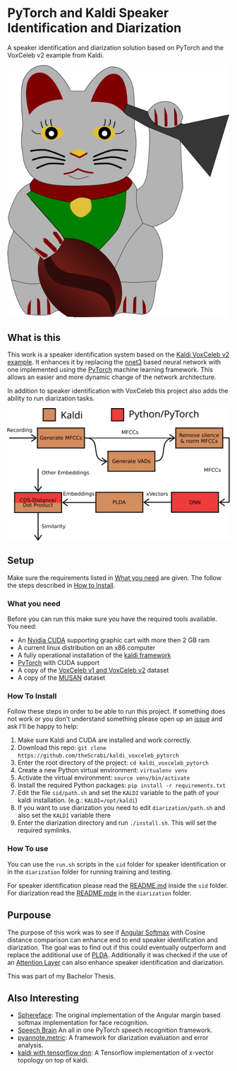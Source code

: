 # PyTorch and Kaldi Speaker Identification and Diarization

A speaker identification and diarization solution based on PyTorch
and the VoxCeleb v2 example from Kaldi.

![cat](.assets/lucky_kaldi_cat.svg)

## What is this

This work is a speaker identification system based on the [Kaldi VoxCeleb v2 example](https://github.com/kaldi-asr/kaldi/tree/master/egs/voxceleb/v2). It enhances it by replacing the [nnet3](https://kaldi-asr.org/doc/dnn3.html#dnn3_intro) based neural network with one implemented using the [PyTorch](https://pytorch.org/) machine learning framework. This allows an easier and more dynamic change of the network architecture.

In addition to speaker identification with VoxCeleb this project also adds the ability to run diarization tasks. 

![sturcutre](.assets/sid_structure_and_framework.svg)



## Setup

Make sure the requirements listed in [What you need](#what_you_need) are given. The follow the steps described in [How to Install](#how_to_install).

### What you need

Before you can run this make sure you have the required tools available.
You need:
- An [Nvidia CUDA](https://developer.nvidia.com/cuda-zone) supporting graphic cart with more then 2 GB ram
- A current linux distribution on an x86 computer
- A fully operational installation of the [kaldi framework](https://kaldi-asr.org/)
- [PyTorch](https://pytorch.org/) with CUDA support
- A copy of the [VoxCeleb v1 and VoxCeleb v2](http://www.robots.ox.ac.uk/~vgg/data/voxceleb/) dataset
- A copy of the [MUSAN](https://www.openslr.org/17/) dataset

### How To Install

Follow these steps in order to be able to run this project. If something does not work or you don't understand something please open up an [issue](https://github.com/theScrabi/kaldi_voxceleb_pytorch/issues/new) and ask I'll be happy to help:

1. Make sure Kaldi and CUDA are installed and work correctly. 
2. Download this repo: `git clone https://github.com/theScrabi/kaldi_voxceleb_pytorch`
3. Enter the root directory of the project: `cd kaldi_voxceleb_pytorch`
4. Create a new Python virtual environment: `virtualenv venv`
5. Activate the virtual environment: `source venv/bin/activate`
6. Install the required Python packages: `pip install -r requirements.txt`
7. Edit the file `sid/path.sh` and set the `KALDI` variable to the path of your kaldi installation. (e.g.: `KALDI=/opt/kaldi`)
8. If you want to use diarization you need to edit `diarization/path.sh` and also set the `KALDI` variable there
9. Enter the diarization directory and run `./install.sh`. This will set the required symlinks.

### How To use

You can use the `run.sh` scripts in the `sid` folder for speaker identification or in the `diarization` folder for running training and testing.

For speaker identification please read the [README.md](sid/README.md) inside the `sid` folder. For diarization read the [README.mde](sid/README.me) in the `diarization` folder.

## Purpouse

The purpose of this work was to see if [Angular Softmax](https://arxiv.org/pdf/1806.03464.pdf) with Cosine distance comparison can enhance end to end speaker identification and diarization. The goal was to find out if  this could eventually outperform and replace the additional use of [PLDA](https://link.springer.com/content/pdf/10.1007%2F11744085_41.pdf). Additionally it was checked if the use of an [Attention Layer](http://www.danielpovey.com/files/2018_interspeech_xvector_attention.pdf) can also enhance speaker identification and diarization.

This was part of my Bachelor Thesis.

## Also Interesting

- [Sphereface](https://github.com/wy1iu/sphereface): The original implementation of the Angular margin based softmax implementation for face recognition.
- [Speech Brain](https://speechbrain.github.io/) An all in one PyTorch speech recognition framework.
- [pyannote.metric](https://pyannote.github.io/pyannote-metrics): A framework for diarization evaluation and error analysis.
- [kaldi with tensorflow dnn](https://github.com/hsn-zeinali/x-vector-kaldi-tf): A Tensorflow implementation of x-vector topology on top of kaldi.